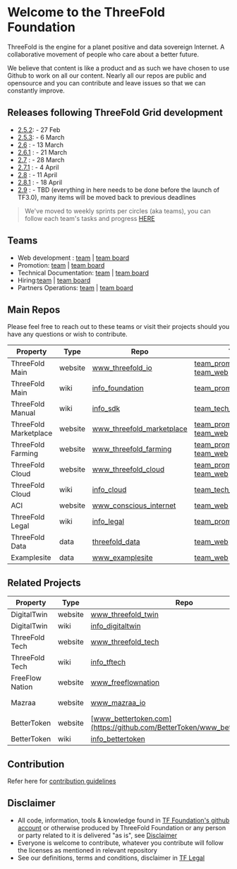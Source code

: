 
# Welcome to the ThreeFold Foundation

ThreeFold is the engine for a planet positive and data sovereign Internet. A collaborative movement of people who care about a better future.

We believe that content is like a product and as such we have chosen to use Github to work on all our content.
Nearly all our repos are public and opensource and you can contribute and leave issues so that we can constantly improve.

## Releases following ThreeFold Grid development

- [2.5.2](https://github.com/orgs/threefoldfoundation/projects/48): - 27 Feb
- [2.5.3](https://github.com/orgs/threefoldfoundation/projects/51): - 6 March
- [2.6](https://github.com/orgs/threefoldfoundation/projects/58) : - 13 March
- [2.6.1](https://github.com/orgs/threefoldfoundation/projects/59) : - 21 March
- [2.7](https://github.com/orgs/threefoldfoundation/projects/60) : - 28 March
- [2.7.1](https://github.com/orgs/threefoldfoundation/projects/61) : - 4 April
- [2.8](https://github.com/orgs/threefoldfoundation/projects/62) : - 11 April
- [2.8.1](https://github.com/orgs/threefoldfoundation/projects/63) : - 18 April
- [2.9](https://github.com/orgs/threefoldfoundation/projects/49) : - TBD (everything in here needs to be done before the launch of TF3.0), many items will be moved back to previous deadlines

> We've moved to weekly sprints per circles (aka teams), you can follow each team's tasks and progress [HERE](https://github.com/orgs/threefoldfoundation/projects)

## Teams

- Web development : [team](https://github.com/orgs/threefoldfoundation/teams/web_team) | [team board](https://github.com/orgs/threefoldfoundation/projects/54)
- Promotion: [team](https://github.com/orgs/threefoldfoundation/teams/team_promotion) | [team board](https://github.com/orgs/threefoldfoundation/projects/52)
- Technical Documentation: [team](https://github.com/orgs/threefoldfoundation/teams/tech_documentation) | [team board](https://github.com/orgs/threefoldfoundation/projects/57)
- Hiring:[team](https://github.com/orgs/threefoldfoundation/teams/hiring) | [team board](https://github.com/orgs/threefoldfoundation/projects/76)
- Partners Operations: [team](https://github.com/orgs/threefoldfoundation/teams/partners_operations/discussions) | [team board](https://github.com/orgs/threefoldfoundation/projects/75)

## Main Repos

Please feel free to reach out to these teams or visit their projects should you have any questions or wish to contribute.

|Property |Type |Repo |Team | DNS |
|--- |--- |--- |--- |--- |
| ThreeFold Main | website | [www_threefold_io](https://github.com/threefoldfoundation/www_threefold_io) | [team_promotion](https://github.com/orgs/threefoldfoundation/projects/52); [team_web](https://github.com/orgs/threefoldfoundation/projects/54) | [threefold.io](https://threefold.io/) |
| ThreeFold Main | wiki | [info_foundation](https://github.com/threefoldfoundation/info_foundation) | [team_promotion](https://github.com/orgs/threefoldfoundation/projects/52) | [threefold.io/info/threefold](https://threefold.io/info/threefold) |
| ThreeFold Manual | wiki | [info_sdk](https://github.com/threefoldfoundation/info_sdk) | [team_tech_documentation](https://github.com/orgs/threefoldfoundation/projects/57) | [threefold.io/info/sdk](https://threefold.io/info/sdk#/)
| ThreeFold Marketplace | website | [www_threefold_marketplace](https://github.com/threefoldfoundation/www_threefold_marketplace) | [team_promotion](https://github.com/orgs/threefoldfoundation/projects/52); [team_web](https://github.com/orgs/threefoldfoundation/projects/54) | [threefold.io/marketplace](https://threefold.io/marketplace) |
| ThreeFold Farming | website | [www_threefold_farming](https://github.com/threefoldfoundation/www_threefold_farming) | [team_promotion](https://github.com/orgs/threefoldfoundation/projects/52); [team_web](https://github.com/orgs/threefoldfoundation/projects/54) | [threefold.io/farming](https://threefold.io/farming) |
| ThreeFold Cloud | website | [www_threefold_cloud](https://github.com/threefoldfoundation/www_threefold_cloud) | [team_promotion](https://github.com/orgs/threefoldfoundation/projects/52); [team_web](https://github.com/orgs/threefoldfoundation/projects/54) | [threefold.io/cloud](https://threefold.io/cloud) |
| ThreeFold Cloud | wiki | [info_cloud](https://github.com/threefoldfoundation/info_cloud) | [team_tech_documentation](https://github.com/orgs/threefoldfoundation/projects/57) | [threefold.io/info/cloud](https://threefold.io/info/cloud) |
| ACI | website | [www_conscious_internet](https://github.com/threefoldfoundation/www_conscious_internet) | [team_web](https://github.com/orgs/threefoldfoundation/projects/54) | [threefold.io/aci](https://threefold.io/aci) |
| ThreeFold Legal | wiki | [info_legal](https://github.com/threefoldfoundation/info_legal) | [team_promotion](https://github.com/orgs/threefoldfoundation/projects/52) | [threefold.io/info/legal](https://threefold.io/info/legal) |
| ThreeFold Data | data | [threefold_data](https://github.com/threefoldfoundation/threefold_data) | [team_web](https://github.com/orgs/threefoldfoundation/projects/54) | - | 
| Examplesite | data | [www_examplesite](https://github.com/threefoldfoundation/www_examplesite) | [team_web](https://github.com/orgs/threefoldfoundation/projects/54) | [examplesite.threefold.io](https://examplesite.threefold.io/) |

## Related Projects

|Property |Type |Repo |Team | DNS |
|--- |--- |--- |--- |--- |
| DigitalTwin | website | [www_threefold_twin](https://github.com/threefoldfoundation/www_threefold_twin) | [team_digitaltwin](https://github.com/orgs/threefoldfoundation/projects/53) | [mydigitaltwin.io](https://mydigitaltwin.io) |
| DigitalTwin | wiki | [info_digitaltwin](https://github.com/threefoldfoundation/info_digitaltwin) | [team_digitaltwin](https://github.com/orgs/threefoldfoundation/projects/53) | [info.mydigitaltwin.io](https://info.mydigitaltwin.io) |
| ThreeFold Tech | website | [www_threefold_tech](https://github.com/threefoldtech/www_threefold_tech) | [front_end](https://github.com/orgs/threefoldtech/teams/front-end) | [threefold.tech](https://threefold.tech) |
| ThreeFold Tech | wiki | [info_tftech](https://github.com/threefoldtech/info_tftech) | [documentation](https://github.com/orgs/threefoldtech/teams/documentation) | [info.threefold.tech](https://info.threefold.tech/) |
| FreeFlow Nation | website | [www_freeflownation](https://github.com/freeflownation/www_freeflownation) | [team_promotion](https://github.com/orgs/threefoldfoundation/projects/52) | [freeflownation.org](https://freeflownation.org/) |
| Mazraa | website | [www_mazraa_io](https://github.com/mazraa/www_mazraa_io) | [team_promotion](https://github.com/orgs/threefoldfoundation/projects/52) | [www.mazraa.io](https://www.mazraa.io) |
| BetterToken | website | [www_bettertoken.com](https://github.com/BetterToken/www_bettertoken.com) | [VonSub](https://github.com/VonSub) | [bettertoken.com](https://bettertoken.com) |
| BetterToken | wiki | [info_bettertoken](https://github.com/BetterToken/info_bettertoken) | [VonSub](https://github.com/VonSub) | [wiki.bettertoken.com](https://wiki.bettertoken.com/) |

## Contribution

Refer here for [contribution guidelines](contribution/)

## Disclaimer

- All code, information, tools & knowledge found in [TF Foundation's github account](github.com/threefoldfoundation) or otherwise produced by ThreeFold Foundation or any person or party related to it is delivered "as is", see [Disclaimer](https://github.com/threefoldfoundation/legal/blob/master/src/disclaimer.md)
- Everyone is welcome to contribute, whatever you contribute will follow the licenses as mentioned in relevant repository
- See our definitions, terms and conditions, disclaimer in [TF Legal](https://github.com/threefoldfoundation/legal/tree/master/src)


